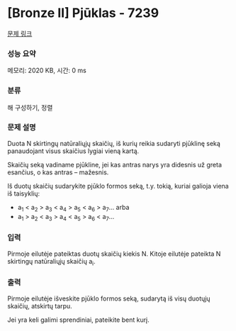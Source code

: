 # [Bronze II] Pjūklas - 7239 

[문제 링크](https://www.acmicpc.net/problem/7239) 

### 성능 요약

메모리: 2020 KB, 시간: 0 ms

### 분류

해 구성하기, 정렬

### 문제 설명

<p>Duota N skirtingų natūraliųjų skaičių, iš kurių reikia sudaryti pjūklinę seką panaudojant visus skaičius lygiai vieną kartą.</p>

<p>Skaičių seką vadiname pjūkline, jei kas antras narys yra didesnis už greta esančius, o kas antras – mažesnis.</p>

<p>Iš duotų skaičių sudarykite pjūklo formos seką, t.y. tokią, kuriai galioja viena iš taisyklių:</p>

<ul>
	<li>a<sub>1</sub> < a<sub>2</sub> > a<sub>3</sub> < a<sub>4</sub> > a<sub>5</sub> < a<sub>6</sub> > a<sub>7</sub>... arba</li>
	<li>a<sub>1</sub> > a<sub>2</sub> < a<sub>3</sub> > a<sub>4</sub> < a<sub>5</sub> > a<sub>6</sub> < a<sub>7</sub>...</li>
</ul>

### 입력 

 <p>Pirmoje eilutėje pateiktas duotų skaičių kiekis N. Kitoje eilutėje pateikta N skirtingų natūraliųjų skaičių a<sub>i</sub>.</p>

### 출력 

 <p>Pirmoje eilutėje išveskite pjūklo formos seką, sudarytą iš visų duotųjų skaičių, atskirtų tarpu.</p>

<p>Jei yra keli galimi sprendiniai, pateikite bent kurį.</p>

